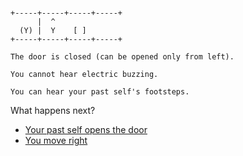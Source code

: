 
```

+-----+-----+-----+-----+
      |  ^
  (Y) |  Y    [ ]
+-----+-----+-----+-----+
```

```
The door is closed (can be opened only from left).

You cannot hear electric buzzing.

You can hear your past self's footsteps.
```


What happens next?

- [Your past self opens the door](./LASER-F-D_L_P0F1.md)
- [You move right](./LASER-F-DXL_P0F2.md)

